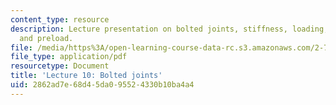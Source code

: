 ```yaml
---
content_type: resource
description: Lecture presentation on bolted joints, stiffness, loading, torque, friction,
  and preload.
file: /media/https%3A/open-learning-course-data-rc.s3.amazonaws.com/2-72-elements-of-mechanical-design-spring-2009/2862ad7e68d45da095524330b10ba4a4_MIT2_72s09_lec10.pdf
file_type: application/pdf
resourcetype: Document
title: 'Lecture 10: Bolted joints'
uid: 2862ad7e-68d4-5da0-9552-4330b10ba4a4
---
```

